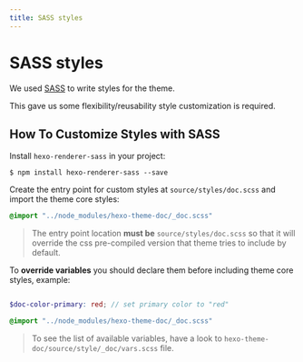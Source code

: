 ```yaml
---
title: SASS styles
---
```


# SASS styles

We used [SASS](http://sass-lang.com/) to write styles for the theme.

This gave us some flexibility/reusability style customization is required.

## How To Customize Styles with SASS

Install `hexo-renderer-sass` in your project:

```
$ npm install hexo-renderer-sass --save
```

Create the entry point for custom styles at `source/styles/doc.scss` and import the theme core styles:

```scss
@import "../node_modules/hexo-theme-doc/_doc.scss"
```
> The entry point location **must be** `source/styles/doc.scss` so that it will override the css pre-compiled version that theme tries to include by default.

To **override variables** you should declare them before including theme core styles, example:

```scss

$doc-color-primary: red; // set primary color to "red"

@import "../node_modules/hexo-theme-doc/_doc.scss"
```

> To see the list of available variables, have a look to `hexo-theme-doc/source/style/_doc/vars.scss` file.
